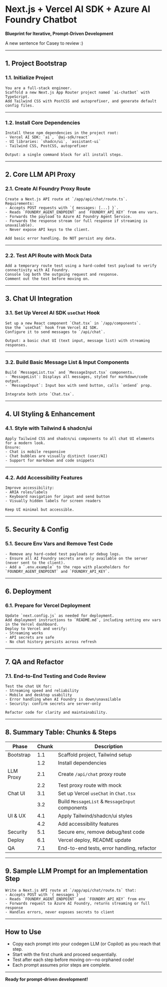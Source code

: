 # Next.js + Vercel AI SDK + Azure AI Foundry Chatbot

**Blueprint for Iterative, Prompt-Driven Development**

A new sentence for Casey to review :)

---

## 1. Project Bootstrap

### 1.1. Initialize Project

```text
You are a full-stack engineer.  
Scaffold a new Next.js App Router project named `ai-chatbot` with TypeScript.  
Add Tailwind CSS with PostCSS and autoprefixer, and generate default config files.
```

---

### 1.2. Install Core Dependencies

```text
Install these npm dependencies in the project root:  
- Vercel AI SDK: `ai`, `@ai-sdk/react`
- UI libraries: `shadcn/ui`, `assistant-ui`
- Tailwind CSS, PostCSS, autoprefixer

Output: a single command block for all install steps.
```

---

## 2. Core LLM API Proxy

### 2.1. Create AI Foundry Proxy Route

```text
Create a Next.js API route at `/app/api/chat/route.ts`.  
Requirements:
- Accepts POST requests with `{ messages: [...] }`.
- Reads `FOUNDRY_AGENT_ENDPOINT` and `FOUNDRY_API_KEY` from env vars.
- Forwards the payload to Azure AI Foundry Agent Service.
- Forwards the response stream (or full response if streaming is unavailable).
- Never expose API keys to the client.

Add basic error handling. Do NOT persist any data.
```

---

### 2.2. Test API Route with Mock Data

```text
Add a temporary route test using a hard-coded test payload to verify connectivity with AI Foundry.  
Console log both the outgoing request and response.  
Comment out the test before moving on.
```

---

## 3. Chat UI Integration

### 3.1. Set Up Vercel AI SDK `useChat` Hook

```text
Set up a new React component `Chat.tsx` in `/app/components`.  
Use the `useChat` hook from Vercel AI SDK.  
Configure it to send messages to `/api/chat`.

Output: a basic chat UI (text input, message list) with streaming responses.
```

---

### 3.2. Build Basic Message List & Input Components

```text
Build `MessageList.tsx` and `MessageInput.tsx` components.
- `MessageList`: Displays all messages, styled for markdown/code output.
- `MessageInput`: Input box with send button, calls `onSend` prop.

Integrate both into `Chat.tsx`.
```

---

## 4. UI Styling & Enhancement

### 4.1. Style with Tailwind & shadcn/ui

```text
Apply Tailwind CSS and shadcn/ui components to all chat UI elements for a modern look.  
Ensure:
- Chat is mobile responsive
- Chat bubbles are visually distinct (user/AI)
- Support for markdown and code snippets
```

---

### 4.2. Add Accessibility Features

```text
Improve accessibility:
- ARIA roles/labels
- Keyboard navigation for input and send button
- Visually hidden labels for screen readers

Keep UI minimal but accessible.
```

---

## 5. Security & Config

### 5.1. Secure Env Vars and Remove Test Code

```text
- Remove any hard-coded test payloads or debug logs.
- Ensure all AI Foundry secrets are only available on the server (never sent to the client).
- Add a `.env.example` to the repo with placeholders for `FOUNDRY_AGENT_ENDPOINT` and `FOUNDRY_API_KEY`.
```

---

## 6. Deployment

### 6.1. Prepare for Vercel Deployment

```text
Update `next.config.js` as needed for deployment.  
Add deployment instructions to `README.md`, including setting env vars in the Vercel dashboard.  
Deploy to Vercel and verify:
- Streaming works
- API secrets are safe
- No chat history persists across refresh
```

---

## 7. QA and Refactor

### 7.1. End-to-End Testing and Code Review

```text
Test the chat UX for:
- Streaming speed and reliability
- Mobile and desktop usability
- Error handling when AI Foundry is down/unavailable
- Security: confirm secrets are server-only

Refactor code for clarity and maintainability.
```

---

## 8. Summary Table: Chunks & Steps

| Phase     | Chunk | Description                                     |
| --------- | ----- | ----------------------------------------------- |
| Bootstrap | 1.1   | Scaffold project, Tailwind setup                |
|           | 1.2   | Install dependencies                            |
| LLM Proxy | 2.1   | Create `/api/chat` proxy route                  |
|           | 2.2   | Test proxy route with mock                      |
| Chat UI   | 3.1   | Set up Vercel `useChat` in `Chat.tsx`           |
|           | 3.2   | Build `MessageList` & `MessageInput` components |
| UI & UX   | 4.1   | Apply Tailwind/shadcn/ui styles                 |
|           | 4.2   | Add accessibility features                      |
| Security  | 5.1   | Secure env, remove debug/test code              |
| Deploy    | 6.1   | Vercel deploy, README update                    |
| QA        | 7.1   | End-to-end tests, error handling, refactor      |

---

## 9. Sample LLM Prompt for an Implementation Step

```text
Write a Next.js API route at `/app/api/chat/route.ts` that:
- Accepts POST with `{ messages }`
- Reads `FOUNDRY_AGENT_ENDPOINT` and `FOUNDRY_API_KEY` from env
- Forwards request to Azure AI Foundry, returns streaming or full response
- Handles errors, never exposes secrets to client
```

---

## How to Use

- Copy each prompt into your codegen LLM (or Copilot) as you reach that step.
- Start with the first chunk and proceed sequentially.
- Test after each step before moving on—no orphaned code!
- Each prompt assumes prior steps are complete.

---

**Ready for prompt-driven development!**

